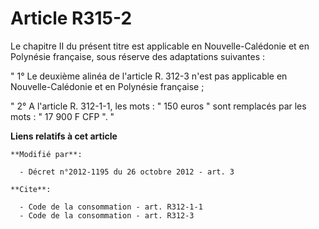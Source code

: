 # Article R315-2

Le chapitre II du présent titre est applicable en Nouvelle-Calédonie et en Polynésie française, sous réserve des adaptations
suivantes : 

" 1° Le deuxième alinéa de l'article R. 312-3 n'est pas applicable en Nouvelle-Calédonie et en Polynésie française ; 

" 2° A l'article R. 312-1-1, les mots : " 150 euros " sont remplacés par les mots : " 17 900 F CFP ". "

**Liens relatifs à cet article**

	**Modifié par**:

	  - Décret n°2012-1195 du 26 octobre 2012 - art. 3

	**Cite**:

	  - Code de la consommation - art. R312-1-1
	  - Code de la consommation - art. R312-3
